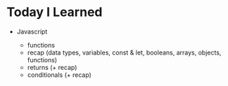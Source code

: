 # Today I Learned

- Javascript

  - functions
  - recap (data types, variables, const & let, booleans, arrays, objects, functions)
  - returns (+ recap)
  - conditionals (+ recap)
